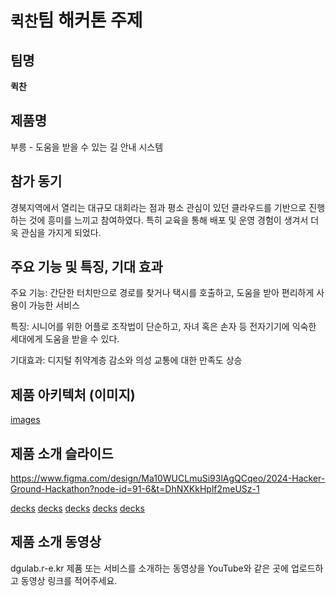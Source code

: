 # `퀵찬`팀 해커톤 주제

## 팀명

**퀵찬**

## 제품명

부릉 - 도움을 받을 수 있는 길 안내 시스템

## 참가 동기

경북지역에서 열리는 대규모 대회라는 점과 평소 관심이 있던 클라우드를 기반으로 진행하는 것에 흥미를 느끼고 참여하였다. 특히 교육을 통해 배포 및 운영 경험이 생겨서 더욱 관심을 가지게 되었다.

## 주요 기능 및 특징, 기대 효과

주요 기능: 간단한 터치만으로 경로를 찾거나 택시를 호출하고, 도움을 받아 편리하게 사용이 가능한 서비스

특징: 시니어를 위한 어플로 조작법이 단순하고, 자녀 혹은 손자 등 전자기기에 익숙한 세대에게 도움을 받을 수 있다.

기대효과: 디지털 취약계층 감소와 의성 교통에 대한 만족도 상승

## 제품 아키텍처 (이미지)

 [images](./images/ff.PNG) 

## 제품 소개 슬라이드

https://www.figma.com/design/Ma10WUCLmuSi93lAgQCqeo/2024-Hacker-Ground-Hackathon?node-id=91-6&t=DhNXKkHplf2meUSz-1

[decks](./decks/001.png)
[decks](./decks/002.png)
[decks](./decks/003.png)
[decks](./decks/004.png)
[decks](./decks/005.png)

## 제품 소개 동영상
dgulab.r-e.kr
제품 또는 서비스를 소개하는 동영상을 YouTube와 같은 곳에 업로드하고 동영상 링크를 적어주세요.
